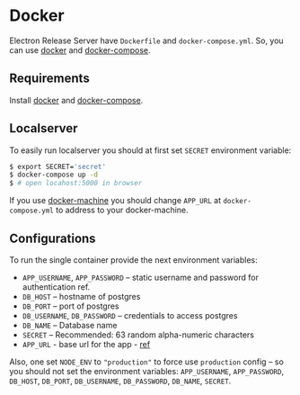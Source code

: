 # Docker

Electron Release Server have `Dockerfile` and `docker-compose.yml`.
So, you can use [docker](https://www.docker.com/) and [docker-compose](https://github.com/docker/compose).

## Requirements

Install [docker](https://www.docker.com/) and [docker-compose](https://github.com/docker/compose).

## Localserver
To easily run localserver you should at first set `SECRET` environment variable:

```bash
$ export SECRET='secret'
$ docker-compose up -d
$ # open locahost:5000 in browser
```

If you use [docker-machine](https://github.com/docker/machine) you should change
`APP_URL` at `docker-compose.yml` to address to your docker-machine.

## Configurations

To run the single container provide the next environment variables:

- `APP_USERNAME`, `APP_PASSWORD` – static username and password for authentication ref.
- `DB_HOST` – hostname of postgres
- `DB_PORT` – port of postgres
- `DB_USERNAME`, `DB_PASSWORD` – credentials to access postgres
- `DB_NAME` – Database name
- `SECRET` – Recommended: 63 random alpha-numeric characters
- `APP_URL` - base url for the app - [ref](http://sailsjs.org/documentation/reference/application/sails-get-base-url)

Also, one set `NODE_ENV` to `"production"` to force use `production` config – so you should not
set the environment variables: `APP_USERNAME`, `APP_PASSWORD`, `DB_HOST`,  `DB_PORT`,
`DB_USERNAME`, `DB_PASSWORD`, `DB_NAME`, `SECRET`.


